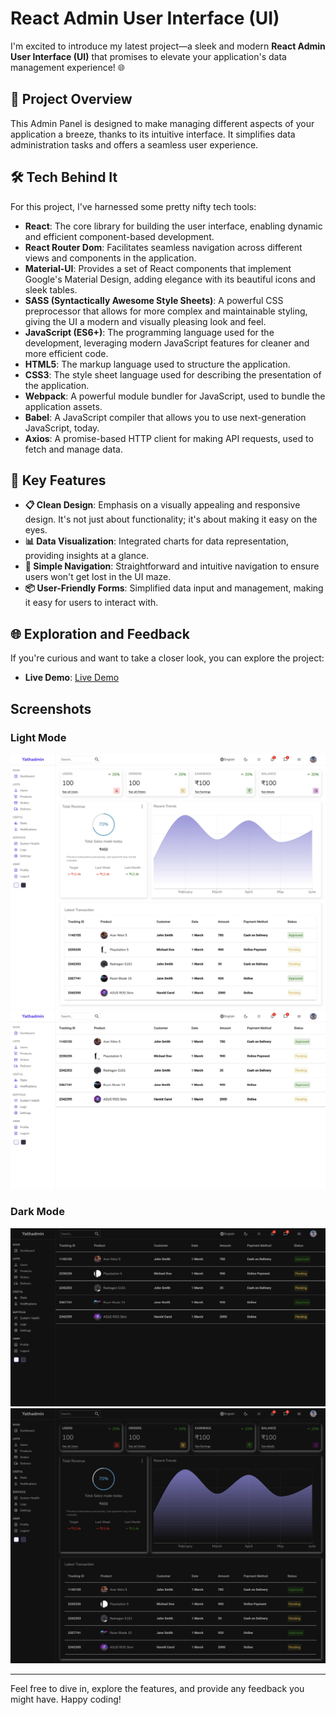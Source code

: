 # React Admin User Interface (UI)

I'm excited to introduce my latest project—a sleek and modern **React Admin User Interface (UI)** that promises to elevate your application's data management experience! 🌐

## 📁 Project Overview

This Admin Panel is designed to make managing different aspects of your application a breeze, thanks to its intuitive interface. It simplifies data administration tasks and offers a seamless user experience.

## 🛠️ Tech Behind It

For this project, I've harnessed some pretty nifty tech tools:

- **React**: The core library for building the user interface, enabling dynamic and efficient component-based development.
- **React Router Dom**: Facilitates seamless navigation across different views and components in the application.
- **Material-UI**: Provides a set of React components that implement Google's Material Design, adding elegance with its beautiful icons and sleek tables.
- **SASS (Syntactically Awesome Style Sheets)**: A powerful CSS preprocessor that allows for more complex and maintainable styling, giving the UI a modern and visually pleasing look and feel.
- **JavaScript (ES6+)**: The programming language used for the development, leveraging modern JavaScript features for cleaner and more efficient code.
- **HTML5**: The markup language used to structure the application.
- **CSS3**: The style sheet language used for describing the presentation of the application.
- **Webpack**: A powerful module bundler for JavaScript, used to bundle the application assets.
- **Babel**: A JavaScript compiler that allows you to use next-generation JavaScript, today.
- **Axios**: A promise-based HTTP client for making API requests, used to fetch and manage data.

## 🌟 Key Features

- **📋 Clean Design**: Emphasis on a visually appealing and responsive design. It's not just about functionality; it's about making it easy on the eyes.
- **📊 Data Visualization**: Integrated charts for data representation, providing insights at a glance.
- **🔗 Simple Navigation**: Straightforward and intuitive navigation to ensure users won't get lost in the UI maze.
- **📦 User-Friendly Forms**: Simplified data input and management, making it easy for users to interact with.

## 🌐 Exploration and Feedback

If you're curious and want to take a closer look, you can explore the project:

- **Live Demo**: [Live Demo](https://lnkd.in/dFj32jrp)



## Screenshots

### Light Mode

![Light Mode 1](screenshots/light1.jpeg)
![Light Mode 2](screenshots/light2.jpeg)

### Dark Mode

![Dark Mode 1](screenshots/dark1.jpeg)
![Dark Mode 2](screenshots/dark2.jpeg)

---

Feel free to dive in, explore the features, and provide any feedback you might have. Happy coding!
